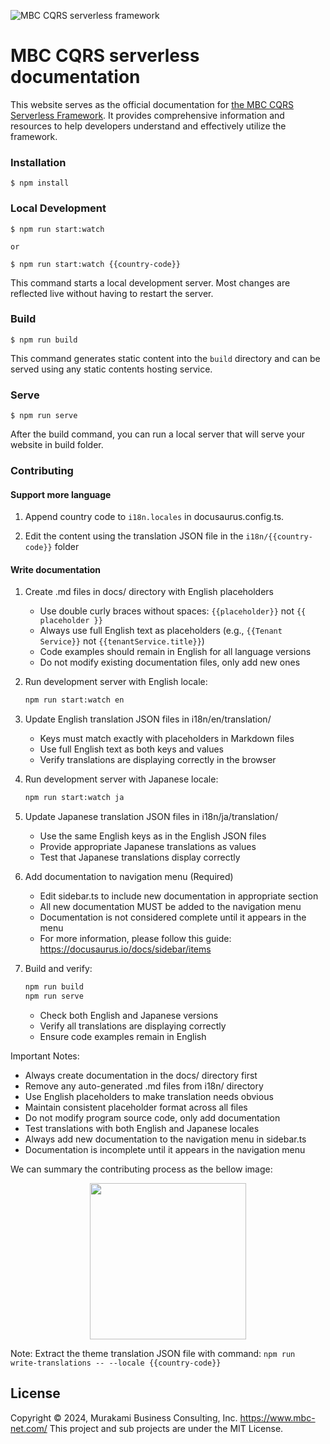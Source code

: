 ![MBC CQRS serverless framework](https://mbc-net.github.io/mbc-cqrs-serverless-doc/img/mbc-cqrs-serverless.png)
# MBC CQRS serverless documentation

This website serves as the official documentation for [the MBC CQRS Serverless Framework](https://github.com/mbc-net/mbc-cqrs-serverless). It provides comprehensive information and resources to help developers understand and effectively utilize the framework.

### Installation

```
$ npm install
```

### Local Development

```
$ npm run start:watch

or

$ npm run start:watch {{country-code}}
```

This command starts a local development server. Most changes are reflected live without having to restart the server.

### Build

```
$ npm run build
```

This command generates static content into the `build` directory and can be served using any static contents hosting service.

### Serve

```
$ npm run serve
```

After the build command, you can run a local server that will serve your website in build folder.

### Contributing

#### Support more language

1. Append country code to `i18n.locales` in docusaurus.config.ts.

2. Edit the content using the translation JSON file in the `i18n/{{country-code}}` folder

#### Write documentation

1. Create .md files in docs/ directory with English placeholders
   - Use double curly braces without spaces: `{{placeholder}}` not `{{ placeholder }}`
   - Always use full English text as placeholders (e.g., `{{Tenant Service}}` not `{{tenantService.title}}`)
   - Code examples should remain in English for all language versions
   - Do not modify existing documentation files, only add new ones

2. Run development server with English locale:
   ```bash
   npm run start:watch en
   ```

3. Update English translation JSON files in i18n/en/translation/
   - Keys must match exactly with placeholders in Markdown files
   - Use full English text as both keys and values
   - Verify translations are displaying correctly in the browser

4. Run development server with Japanese locale:
   ```bash
   npm run start:watch ja
   ```

5. Update Japanese translation JSON files in i18n/ja/translation/
   - Use the same English keys as in the English JSON files
   - Provide appropriate Japanese translations as values
   - Test that Japanese translations display correctly

6. Add documentation to navigation menu (Required)
   - Edit sidebar.ts to include new documentation in appropriate section
   - All new documentation MUST be added to the navigation menu
   - Documentation is not considered complete until it appears in the menu
   - For more information, please follow this guide: https://docusaurus.io/docs/sidebar/items

7. Build and verify:
   ```bash
   npm run build
   npm run serve
   ```
   - Check both English and Japanese versions
   - Verify all translations are displaying correctly
   - Ensure code examples remain in English

Important Notes:
- Always create documentation in the docs/ directory first
- Remove any auto-generated .md files from i18n/ directory
- Use English placeholders to make translation needs obvious
- Maintain consistent placeholder format across all files
- Do not modify program source code, only add documentation
- Test translations with both English and Japanese locales
- Always add new documentation to the navigation menu in sidebar.ts
- Documentation is incomplete until it appears in the navigation menu

We can summary the contributing process as the bellow image:

<p align="center">
  <img width="250px" src="./static/img/contributing.png" />
</p>

Note: Extract the theme translation JSON file with command: `npm run write-translations -- --locale {{country-code}}`

## License
Copyright &copy; 2024, Murakami Business Consulting, Inc. https://www.mbc-net.com/
This project and sub projects are under the MIT License.
